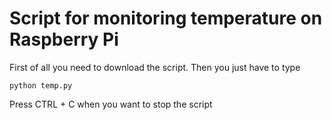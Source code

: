 # Script for monitoring temperature on Raspberry Pi

First of all you need to download the script. Then you just have to type 

```
python temp.py
```
Press CTRL + C when you want to stop the script
